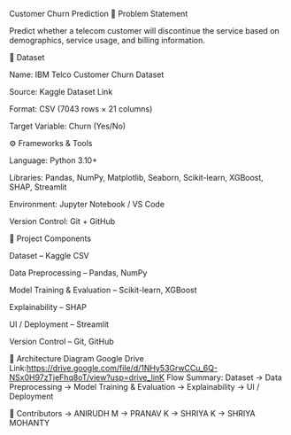 Customer Churn Prediction
🧾 Problem Statement

Predict whether a telecom customer will discontinue the service based on demographics, service usage, and billing information.

📂 Dataset

Name: IBM Telco Customer Churn Dataset

Source: Kaggle Dataset Link

Format: CSV (7043 rows × 21 columns)

Target Variable: Churn (Yes/No)

⚙️ Frameworks & Tools

Language: Python 3.10+

Libraries: Pandas, NumPy, Matplotlib, Seaborn, Scikit-learn, XGBoost, SHAP, Streamlit

Environment: Jupyter Notebook / VS Code

Version Control: Git + GitHub

🧩 Project Components

Dataset – Kaggle CSV

Data Preprocessing – Pandas, NumPy

Model Training & Evaluation – Scikit-learn, XGBoost

Explainability – SHAP

UI / Deployment – Streamlit

Version Control – Git, GitHub

🧱 Architecture Diagram
Google Drive Link:https://drive.google.com/file/d/1NHy53GrwCCu_6Q-NSx0H97zTjeFhq8oT/view?usp=drive_linK
Flow Summary:
Dataset → Data Preprocessing → Model Training & Evaluation → Explainability → UI / Deployment

👥 Contributors
-> ANIRUDH M
-> PRANAV K
-> SHRIYA K
-> SHRIYA MOHANTY
